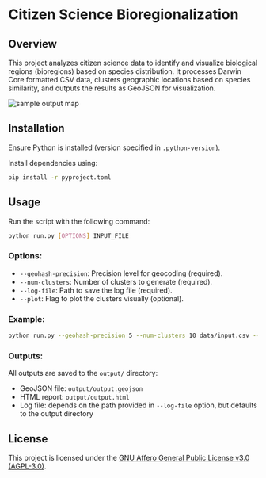 # Citizen Science Bioregionalization

## Overview

This project analyzes citizen science data to identify and visualize biological regions (bioregions) based on species distribution. It processes Darwin Core formatted CSV data, clusters geographic locations based on species similarity, and outputs the results as GeoJSON for visualization.

![sample output map](https://github.com/user-attachments/assets/8e72d089-dbb8-4b78-b645-4dd88d420384)


## Installation

Ensure Python is installed (version specified in `.python-version`).

Install dependencies using:
```bash
pip install -r pyproject.toml
```

## Usage

Run the script with the following command:

```bash
python run.py [OPTIONS] INPUT_FILE
```

### Options:

- `--geohash-precision`: Precision level for geocoding (required).
- `--num-clusters`: Number of clusters to generate (required).
- `--log-file`: Path to save the log file (required).
- `--plot`: Flag to plot the clusters visually (optional).

### Example:

```bash
python run.py --geohash-precision 5 --num-clusters 10 data/input.csv --plot
```

### Outputs:

All outputs are saved to the `output/` directory:
- GeoJSON file: `output/output.geojson`
- HTML report: `output/output.html`
- Log file: depends on the path provided in `--log-file` option, but defaults to the output directory

## License

This project is licensed under the [GNU Affero General Public License v3.0 (AGPL-3.0)](https://www.gnu.org/licenses/agpl-3.0.en.html). 
